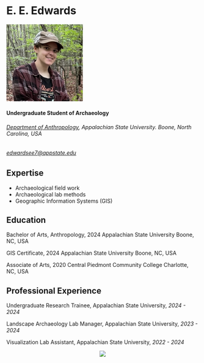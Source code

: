 E. E. Edwards
===

<img src="/Fieldwork - Lovers Branch 01.JPEG" width='200'>

#### Undergraduate Student of Archaeology
###### [Department of Anthropology](https://anthro.appstate.edu/), Appalachian State University. Boone, North Carolina, USA

###### edwardsee7@appstate.edu

Expertise
---
- Archaeological field work
- Archaeological lab methods
- Geographic Information Systems (GIS)

Education
---
Bachelor of Arts, Anthropology, 2024
Appalachian State University
Boone, NC, USA

GIS Certificate, 2024
Appalachian State University
Boone, NC, USA

Associate of Arts, 2020
Central Piedmont Community College
Charlotte, NC, USA

Professional Experience
----
Undergraduate Research Trainee, Appalachian State University, *2024 - 2024*

Landscape Archaeology Lab Manager, Appalachian State University, *2023 - 2024*

Visualization Lab Assistant, Appalachian State University, *2022 - 2024*

<center><img src="https://static.wixstatic.com/media/257808_b4ae1119f0984c50b95e41f241861aa7~mv2.jpg/v1/fill/w_560,h_156,al_c,q_80,usm_0.66_1.00_0.01,enc_auto/asu-logo-white-600_edited.jpg" width='210'>
